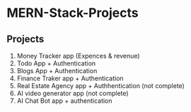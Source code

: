 # MERN-Stack-Projects

## Projects

1. Money Tracker app (Expences & revenue)
2. Todo App + Authentication
3. Blogs App + Authentication
4. Finance Traker app + Authentication
5. Real Estate Agency app + Authhentication (not complete)
6. AI video generator app (not complete)
7. AI Chat Bot app + authentication
